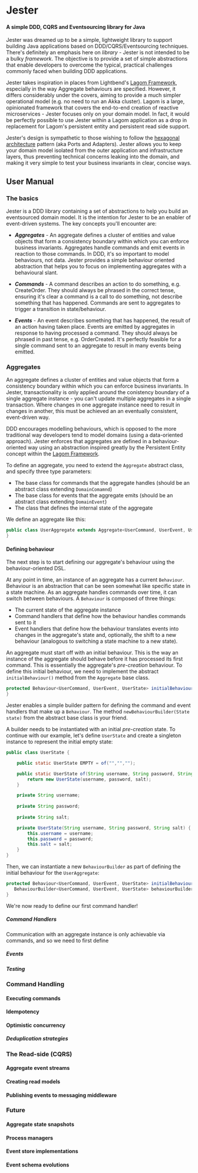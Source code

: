 # Jester
#### A simple DDD, CQRS and Eventsourcing library for Java

Jester was dreamed up to be a simple, lightweight library to support building Java applications based on DDD/CQRS/Eventsourcing techniques. There's definitely an emphasis here on _library_ - Jester is not intended to be a bulky _framework_. The objective is to provide a set of simple abstractions that enable developers to overcome the typical, practical challenges commonly faced when building DDD applications.

Jester takes inspiration in places from Lightbend's [Lagom Framework](http://lagomframework.com), especially in the way Aggregate behaviours are specified. However, it differs considerably under the covers, aiming to provide a much simpler operational model (e.g. no need to run an Akka cluster). Lagom is a large, opinionated framework that covers the end-to-end creation of reactive microservices - Jester focuses only on your domain model. In fact, it would be perfectly possible to use Jester within a Lagom application as a drop in replacement for Lagom's persistent entity and persistent read side support.

Jester's design is sympathetic to those wishing to follow the [hexagonal architecture](http://alistair.cockburn.us/Hexagonal+architecture) pattern (aka Ports and Adapters). Jester allows you to keep your domain model isolated from the outer application and infrastructure layers, thus preventing technical concerns leaking into the domain, and making it very simple to test your business invariants in clear, concise ways.

## User Manual

### The basics

Jester is a DDD library containing a set of abstractions to help you build an eventsourced domain model. It is the intention for Jester to be an enabler of event-driven systems. The key concepts you'll encounter are:

* ***Aggregates*** - An aggregate defines a cluster of entities and value objects that form a consistency boundary within which you can enforce business invariants. Aggregates handle commands and emit events in reaction to those commands. In DDD, it's so important to model behaviours, not data. Jester provides a simple behaviour oriented abstraction that helps you to focus on implementing aggregates with a behavioural slant.

* ***Commands*** - A command describes an action to do something, e.g. CreateOrder. They should always be phrased in the correct tense, ensuring it's clear a command is a call to do something, not describe something that has happened. Commands are sent to aggregates to trigger a transition in state/behaviour.

* ***Events*** - An event describes something that has happened, the result of an action having taken place. Events are emitted by aggregates in response to having processed a command. They should always be phrased in past tense, e.g. OrderCreated. It's perfectly feasible for a single command sent to an aggregate to result in many events being emitted.

### Aggregates

An aggregate defines a cluster of entities and value objects that form a consistency boundary within which you can enforce business invariants. In Jester, transactionality is only applied around the conistency boundary of a single aggregate instance - you can't update multiple aggregates in a single transaction. Where changes in one aggregate instance need to result in changes in another, this must be achieved an an eventually consistent, event-driven way.

DDD encourages modelling behaviours, which is opposed to the more traditional way developers tend to model domains (using a data-oriented approach). Jester enforces that aggregates are defined in a behaviour-oriented way using an abstraction inspired greatly by the Persistent Entity concept within the [Lagom Framework](http://lagomframework.com).

To define an aggregate, you need to extend the `Aggregate` abstract class, and specify three type parameters:

*  The base class for commands that the aggregate handles (should be an abstract class extending `DomainComamnd`)
*  The base class for events that the aggregate emits (should be an abstract class extending `DomainEvent`)
*  The class that defines the internal state of the aggregate

We define an aggregate like this:

```java
public class UserAggregate extends Aggregate<UserCommand, UserEvent, UserState> {
}
```

#### Defining behaviour

The next step is to start defining our aggregate's behaviour using the behaviour-oriented DSL.

At any point in time, an instance of an aggregate has a current `Behaviour`. Behaviour is an abstraction that can be seen somewhat like specific state in a state machine. As an aggregate handles commands over time, it can switch between behaviours. A `Behaviour` is composed of three things:

* The current state of the aggregate instance
* Command handlers that define how the behaviour handles commands sent to it
* Event handlers that define how the behaviour translates events into changes in the aggregate's state and, optionally, the shift to a new behaviour (analogous to switching a state machine to a new state).

An aggregate must start off with an initial behaviour. This is  the way an instance of the aggregate should behave before it has processed its first command. This is essentially the aggregate's _pre-creation_ behaviour. To define this initial behaviour, we need to implement the abstract `initialBehaviour()` method from the `Aggregate` base class.

```java
protected Behaviour<UserCommand, UserEvent, UserState> initialBehaviour() {
}
```

Jester enables a simple builder pattern for defining the command and event handlers that make up a `Behaviour`. The method `newBehaviourBuilder(State state)` from the abstract base class is your friend.

A builder needs to be instantiated with an initial _pre-creation_ state. To continue with our example, let's define `UserState` and create a singleton instance to represent the initial empty state:

```java
public class UserState {

    public static UserState EMPTY = of("","","");

    public static UserState of(String username, String password, String salt) {
        return new UserState(username, password, salt);
    }

    private String username;
    
    private String password;
    
    private String salt;

    private UserState(String username, String password, String salt) {
        this.username = username;
        this.password = password;
        this.salt = salt;
    }
}
```

Then, we can instantiate a new `BehaviourBuilder` as part of defining the initial behaviour for the `UserAggregate`:

```java
protected Behaviour<UserCommand, UserEvent, UserState> initialBehaviour() {
   BehaviourBuilder<UserCommand, UserEvent, UserState> behaviourBuilder = newBehaviourBuilder(UserState.EMPTY);
}
```

We're now ready to define our first command handler!

##### Command Handlers

Communication with an aggregate instance is only achievable via commands, and so we need to first define 

##### Events

##### Testing

### Command Handling

#### Executing commands

#### Idempotency

#### Optimistic concurrency

##### Deduplication strategies

### The Read-side (CQRS)

#### Aggregate event streams

#### Creating read models

#### Publishing events to messaging middleware

### Future

#### Aggregate state snapshots

#### Process managers

#### Event store implementations

#### Event schema evolutions


